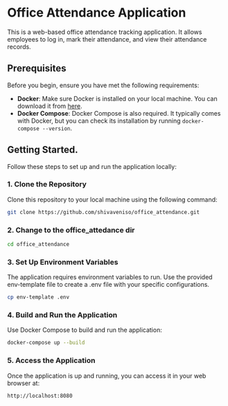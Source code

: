 # Office Attendance Application

This is a web-based office attendance tracking application. It allows employees to log in, mark their attendance, and view their attendance records.

## Prerequisites

Before you begin, ensure you have met the following requirements:

- **Docker**: Make sure Docker is installed on your local machine. You can download it from [here](https://www.docker.com/get-started).
- **Docker Compose**: Docker Compose is also required. It typically comes with Docker, but you can check its installation by running `docker-compose --version`.

## Getting Started.

Follow these steps to set up and run the application locally:

### 1. Clone the Repository

Clone this repository to your local machine using the following command:

```bash
git clone https://github.com/shivaveniso/office_attendance.git
```
### 2. Change to the office_attedance dir 
```bash
cd office_attendance
```
### 3. Set Up Environment Variables

The application requires environment variables to run. Use the provided env-template file to create a .env file with your specific configurations.
```bash
cp env-template .env
```
### 4. Build and Run the Application
Use Docker Compose to build and run the application:
```bash
docker-compose up --build
```
### 5. Access the Application

Once the application is up and running, you can access it in your web browser at:
```bash
http://localhost:8080
```
